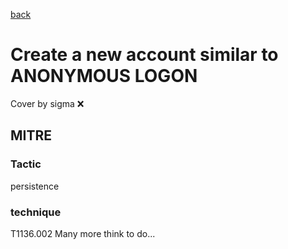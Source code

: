 [back](../index.md)
# Create a new account similar to ANONYMOUS LOGON
Cover by sigma :x: 
## MITRE
### Tactic
persistence
### technique
T1136.002
Many more think to do...